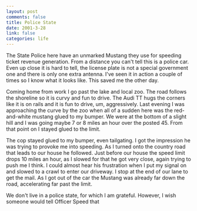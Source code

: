 ```yaml
--- 
layout: post
comments: false
title: Police State
date: 2001-3-28
link: false
categories: life
---
```

The State Police here have an unmarked Mustang they use for speeding ticket revenue generation. From a distance you can't tell this is a police car. Even up close it is hard to tell, the license plate is not a special government one and there is only one extra antenna. I've seen it in action a couple of times so I know what it looks like. This saved me the other day.

Coming home from work I go past the lake and local zoo. The road follows the shoreline so it is curvy and fun to drive. The Audi TT hugs the corners like it is on rails and it is fun to drive, um, aggressively. Last evening I was approaching the curve by the zoo when all of a sudden here was the red-and-white mustang glued to my bumper. We were at the bottom of a slight hill and I was going maybe 7 or 8 miles an hour over the posted 45. From that point on I stayed glued to the limit.

The cop stayed glued to my bumper, even tailgating. I got the impression he was trying to provoke me into speeding. As I turned onto the country road that leads to our house he followed. Just before our house the speed limit drops 10 miles an hour, as I slowed for that he got very close, again trying to push me I think. I could almost hear his frustration when I put my signal on and slowed to a crawl to enter our driveway. I stop at the end of our lane to get the mail. As I got out of the car the Mustang was already far down the road, accelerating far past the limit.

We don't live in a police state, for which I am grateful. However, I wish someone would tell Officer Speed that
